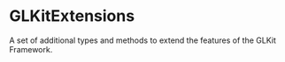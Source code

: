 GLKitExtensions
===============

A set of additional types and methods to extend the features of the GLKit Framework.